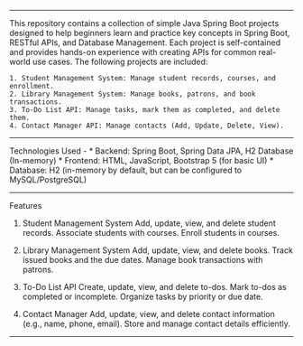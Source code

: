 --------------------------------------------------------------------------------------------------------------------------------------------------------

This repository contains a collection of simple Java Spring Boot projects designed to help beginners learn and practice key concepts in Spring Boot, 
RESTful APIs, and Database Management. Each project is self-contained and provides hands-on experience with creating APIs for common real-world use cases.
The following projects are included:

    1. Student Management System: Manage student records, courses, and enrollment.
    2. Library Management System: Manage books, patrons, and book transactions.
    3. To-Do List API: Manage tasks, mark them as completed, and delete them.
    4. Contact Manager API: Manage contacts (Add, Update, Delete, View).
    
---------------------------------------------------------------------------------------------

Technologies Used -
    * Backend: Spring Boot, Spring Data JPA, H2 Database (In-memory)
    * Frontend: HTML, JavaScript, Bootstrap 5 (for basic UI)
    * Database: H2 (in-memory by default, but can be configured to MySQL/PostgreSQL)

---------------------------------------------------------------------------------------------

Features
1. Student Management System
    Add, update, view, and delete student records.
    Associate students with courses.
    Enroll students in courses.

2. Library Management System
    Add, update, view, and delete books.
    Track issued books and the due dates.
    Manage book transactions with patrons.

3. To-Do List API
    Create, update, view, and delete to-dos.
    Mark to-dos as completed or incomplete.
    Organize tasks by priority or due date.

4. Contact Manager
    Add, update, view, and delete contact information (e.g., name, phone, email).
    Store and manage contact details efficiently.

-----------------------------------------------------------------------------------------------------------------------------------------------------------------

